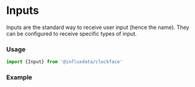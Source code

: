 # Inputs

Inputs are the standard way to receive user input (hence the name). They can be configured to receive specific types of input.

### Usage
```jsx
import {Input} from '@influxdata/clockface'
```

### Example
<!-- STORY -->


<!-- STORY HIDE START -->

<!-- STORY HIDE END -->

<!-- PROPS -->
